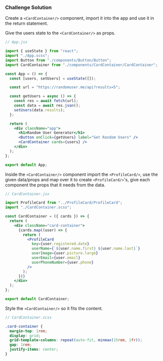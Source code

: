 ### Challenge Solution

Create a `<CardContainer/>` component, import it into the app and use it in the return statement.

Give the users state to the `<CardContainer/>` as props.

```jsx
// App.jsx

import { useState } from "react";
import "./App.scss";
import Button from "./components/Button/Button";
import CardContainer from "./components/CardContainer/CardContainer";

const App = () => {
  const [users, setUsers] = useState([]);

  const url = "https://randomuser.me/api?results=5";

  const getUsers = async () => {
    const res = await fetch(url);
    const data = await res.json();
    setUsers(data.results);
  };

  return (
    <div className="app">
      <h1>Random User Generator</h1>
      <Button onClick={getUsers} label="Get Random Users" />
      <CardContainer cards={users} />
    </div>
  );
};

export default App;
```

Inside the `<CardContainer/>` component import the `<ProfileCard/>`, use the given data/props and map over it to create `<ProfileCard/>`'s, give each component the props that it needs from the data.

```jsx
// CardContainer.jsx

import ProfileCard from "../ProfileCard/ProfileCard";
import "./CardContainer.scss";

const CardContainer = ({ cards }) => {
  return (
    <div className="card-container">
      {cards.map((user) => {
        return (
          <ProfileCard
            key={user.registered.date}
            userName={`${user.name.first} ${user.name.last}`}
            userImage={user.picture.large}
            userEmail={user.email}
            userPhoneNumber={user.phone}
          />
        );
      })}
    </div>
  );
};

export default CardContainer;
```

Style the `<CardContainer/>` so it fits the content.

```scss
// CardContainer.scss

.card-container {
  margin-top: 1rem;
  display: grid;
  grid-template-columns: repeat(auto-fit, minmax(15rem, 1fr));
  gap: 1rem;
  justify-items: center;
}
```
